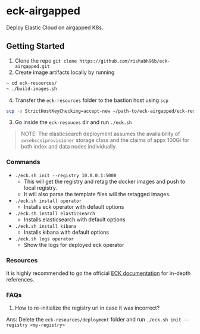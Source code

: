 # eck-airgapped
Deploy Elastic Cloud on airgapped K8s.

## Getting Started
1. Clone the repo `git clone https://github.com/rishabh96b/eck-airgapped.git`
2. Create image artifacts locally by running
```bash
~ cd eck-resources/
~ ./build-images.sh
```
4. Transfer the `eck-resources` folder to the bastion host using `scp`
```bash
scp -o StrictHostKeyChecking=accept-new ~/path-to/eck-airgapped/eck-resources $USER@$HOST:/path-to/eck-resources
```
3. Go inside the `eck-resouces` dir and run `./eck.sh`


> NOTE: The elasticsearch deployment assumes the availaibility of `awsebscsiprovisioner` storage class and the claims of appx 100Gi for both index and data nodes individually.


### Commands
- `./eck.sh init --registry 10.0.0.1:5000`
  - This will get the registry and retag the docker images and push to local registry.
  - It will also parse the template files will the retagged images.
- `./eck.sh install operator`
  - Installs eck operator with default options
- `./eck.sh install elasticsearch`
  - Installs elasticsearch with default options
- `./eck.sh install kibana`
  - Installs kibana with default options
- `./eck.sh logs operator`
  - Show the logs for deployed eck operator
  
### Resources
It is highly recommended to go the official [ECK documentation](https://www.elastic.co/guide/en/cloud-on-k8s/current/index.html) for in-depth references.

### FAQs
1. How to re-initialize the registry url in case it was incorrect?

 Ans: Delete the `eck-resources/deployment` folder and run `./eck.sh init --registry <my-registry>`

